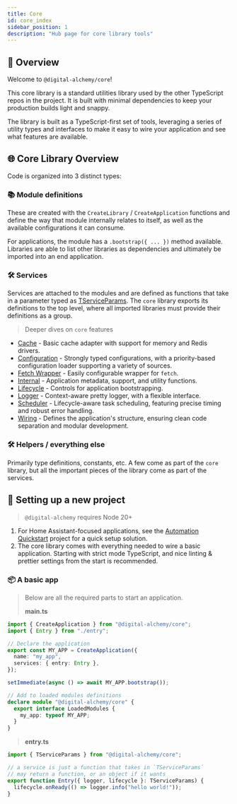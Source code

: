 ```yaml
---
title: Core
id: core_index
sidebar_position: 1
description: "Hub page for core library tools"
---
```

## 📘 Overview

Welcome to `@digital-alchemy/core`!

This core library is a standard utilities library used by the other TypeScript repos in the project. It is built with minimal dependencies to keep your production builds light and snappy.

The library is built as a TypeScript-first set of tools, leveraging a series of utility types and interfaces to make it easy to wire your application and see what features are available.

## 🌐 Core Library Overview

Code is organized into 3 distinct types:

### 📚 Module definitions

These are created with the `CreateLibrary` / `CreateApplication` functions and define the way that module internally relates to itself, as well as the available configurations it can consume.

For applications, the module has a `.bootstrap({ ... })` method available. Libraries are able to list other libraries as dependencies and ultimately be imported into an end application.

### 🛠 Services

Services are attached to the modules and are defined as functions that take in a parameter typed as [TServiceParams](/docs/core/exports/TServiceParams). The `core` library exports its definitions to the top level, where all imported libraries must provide their definitions as a group.

> Deeper dives on `core` features

- [Cache](/docs/core/cache) - Basic cache adapter with support for memory and Redis drivers.
- [Configuration](/docs/core/configuration) - Strongly typed configurations, with a priority-based configuration loader supporting a variety of sources.
- [Fetch Wrapper](/docs/core/fetch) - Easily configurable wrapper for `fetch`.
- [Internal](/docs/core/internal) - Application metadata, support, and utility functions.
- [Lifecycle](/docs/core/lifecycle) - Controls for application bootstrapping.
- [Logger](/docs/core/logger) - Context-aware pretty logger, with a flexible interface.
- [Scheduler](/docs/core/scheduler) - Lifecycle-aware task scheduling, featuring precise timing and robust error handling.
- [Wiring](/docs/core/wiring) - Defines the application's structure, ensuring clean code separation and modular development.

### 🛠 Helpers / everything else

Primarily type definitions, constants, etc. A few come as part of the `core` library, but all the important pieces of the library come as part of the services.

## 🚀 Setting up a new project

> `@digital-alchemy` requires Node 20+

1. For Home Assistant-focused applications, see the [Automation Quickstart](/automation-quickstart) project for a quick setup solution.
2. The core library comes with everything needed to wire a basic application. Starting with strict mode TypeScript, and nice linting & prettier settings from the start is recommended.

### 📦 A basic app

> Below are all the required parts to start an application.
>
> **main.ts**

```typescript
import { CreateApplication } from "@digital-alchemy/core";
import { Entry } from "./entry";

// Declare the application
export const MY_APP = CreateApplication({
  name: "my_app",
  services: { entry: Entry },
});

setImmediate(async () => await MY_APP.bootstrap());

// Add to loaded modules definitions
declare module "@digital-alchemy/core" {
  export interface LoadedModules {
    my_app: typeof MY_APP;
  }
}
```

> **entry.ts**

```typescript
import { TServiceParams } from "@digital-alchemy/core";

// a service is just a function that takes in `TServiceParams`
// may return a function, or an object if it wants
export function Entry({ logger, lifecycle }: TServiceParams) {
  lifecycle.onReady(() => logger.info("hello world!"));
}
```
